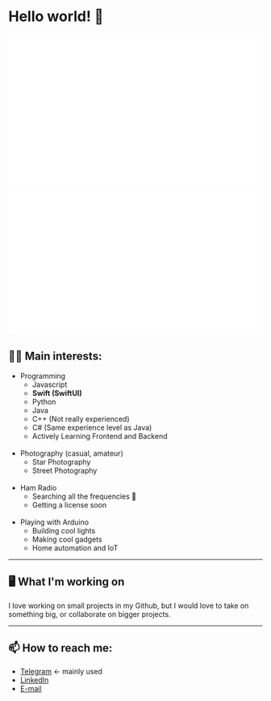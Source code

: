 # Hello world! 🐉

![](https://github.com/TeodorBankov/github-stats/blob/master/generated/overview.svg)
![](https://github.com/TeodorBankov/github-stats/blob/master/generated/languages.svg)

## 🐱‍💻 Main interests:
- Programming
    - Javascript
    - <b>Swift (SwiftUI) </b>
    - Python
    - Java
    - C++ (Not really experienced)
    - C# (Same experience level as Java)
    - Actively Learning Frontend and Backend
    <br>
- Photography (casual, amateur)
    - Star Photography 
    - Street Photography
    <br>
- Ham Radio
    - Searching all the frequencies 📡
    - Getting a license soon
    <br> 
- Playing with Arduino
    - Building cool lights
    - Making cool gadgets 
    - Home automation and IoT
---
## 🖥️ What I'm working on
 I love working on small projects in my Github, but I would love to take on something big, or collaborate on bigger projects.

---
## 📫 How to reach me:
- [Telegram](http://t.me/botor4o) <- mainly used
- [LinkedIn](https://www.linkedin.com/in/tbankov/) 
- [E-mail](mailto://teo_bankov@protonmail.com)
